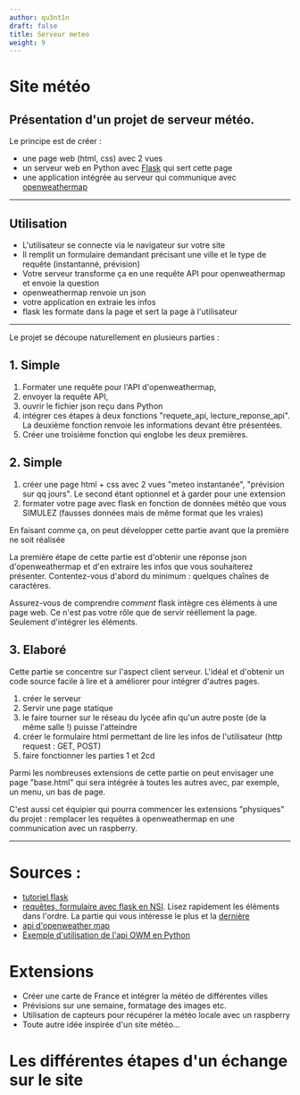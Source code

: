 ```yaml
---
author: qu3nt1n
draft: false
title: Serveur meteo
weight: 9
---
```



# Site météo

## Présentation d'un projet de serveur météo.

Le principe est de créer :

* une page web (html, css) avec 2 vues
* un serveur web en Python avec [Flask](https://flask.palletsprojects.com/en/1.1.x/tutorial/) qui sert cette page
* une application intégrée au serveur qui communique avec [openweathermap](https://openweathermap.org/api)

---

## Utilisation

* L'utilisateur se connecte via le navigateur sur votre site
* Il remplit un formulaire demandant précisant une ville et le type de requête (instantanné, prévision)
* Votre serveur transforme ça en une requête API pour openweathermap et envoie la question
* openweathermap renvoie un json
* votre application en extraie les infos
* flask les formate dans la page et sert la page à l'utilisateur

---

Le projet se découpe naturellement en plusieurs parties :

## 1. Simple

1. Formater une requête pour l'API d'openweathermap,
2. envoyer la requête API,
3. ouvrir le fichier json reçu dans Python
4. intégrer ces étapes à deux fonctions "requete_api, lecture_reponse_api".
    La deuxième fonction renvoie les informations devant être présentées.
5. Créer une troisième fonction qui englobe les deux premières.


## 2. Simple

1. créer une page html + css avec 2 vues "meteo instantanée", "prévision sur qq jours". Le second étant optionnel et à garder pour une extension
2. formater votre page avec flask en fonction de données météo que vous SIMULEZ (fausses données mais de même format que les vraies)

En faisant comme ça, on peut développer cette partie avant que la première ne soit réalisée

La première étape de cette partie est d'obtenir une réponse json d'openweathermap et d'en extraire les infos que vous
souhaiterez présenter. Contentez-vous d'abord du minimum : quelques chaînes de caractères.

Assurez-vous de comprendre _comment_ flask intègre ces éléments à une page web. Ce n'est pas votre rôle que de servir
rééllement la page. Seulement d'intégrer les éléments.

## 3. Elaboré

Cette partie se concentre sur l'aspect client serveur. L'idéal et d'obtenir un code source facile à
lire et à améliorer pour intégrer d'autres pages.

1. créer le serveur
2. Servir une page statique
3. le faire tourner sur le réseau du lycée afin qu'un autre poste (de la même salle !) puisse l'atteindre
4. créer le formulaire html permettant de lire les infos de l'utilisateur (http request : GET, POST)
5. faire fonctionner les parties 1 et 2cd

Parmi les nombreuses extensions de cette partie on peut envisager une page
"base.html" qui sera intégrée à toutes les autres avec, par exemple, un menu,
un bas de page.

C'est aussi cet équipier qui pourra commencer les extensions "physiques" du
projet : remplacer les requêtes à openweathermap en une communication avec
un raspberry.

---

# Sources :

* [tutoriel flask](https://flask.palletsprojects.com/en/1.1.x/tutorial/)
* [requêtes, formulaire avec flask en NSI](http://qkzk.xyz/docs/nsi/cours_premiere/ihm_web/).
    Lisez rapidement les éléments dans l'ordre. La partie qui vous intéresse le plus et la
    [dernière](http://qkzk.xyz/docs/nsi/cours_premiere/ihm_web/flask/)
* [api d'openweather map](https://openweathermap.org/api)
* [Exemple d'utilisation de l'api OWM en Python](https://code-maven.com/openweathermap-api-using-python)

# Extensions

* Créer une carte de France et intégrer la météo de différentes villes
* Prévisions sur une semaine, formatage des images etc.
* Utilisation de capteurs pour récupérer la météo locale avec un raspberry
* Toute autre idée inspirée d'un site météo...

# Les différentes étapes d'un échange sur le site 
